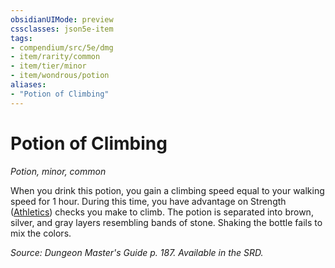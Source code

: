 ```yaml
---
obsidianUIMode: preview
cssclasses: json5e-item
tags:
- compendium/src/5e/dmg
- item/rarity/common
- item/tier/minor
- item/wondrous/potion
aliases: 
- "Potion of Climbing"
---
```

# Potion of Climbing
*Potion, minor, common*  


When you drink this potion, you gain a climbing speed equal to your walking speed for 1 hour. During this time, you have advantage on Strength ([Athletics](z_compendium/rules/skills.md#Athletics)) checks you make to climb. The potion is separated into brown, silver, and gray layers resembling bands of stone. Shaking the bottle fails to mix the colors.

*Source: Dungeon Master's Guide p. 187. Available in the SRD.*